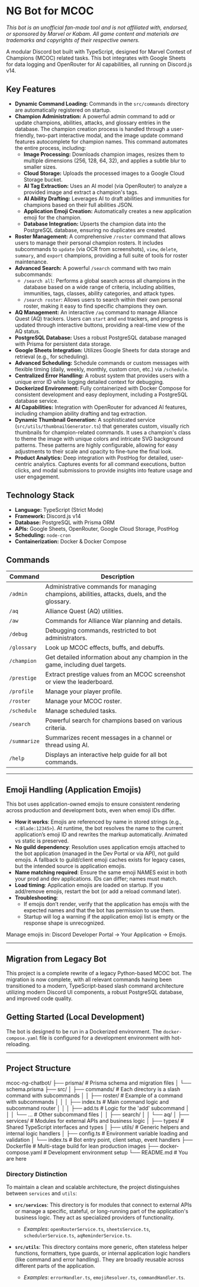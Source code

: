 # NG Bot for MCOC

*This bot is an unofficial fan-made tool and is not affiliated with, endorsed, or sponsored by Marvel or Kabam. All game content and materials are trademarks and copyrights of their respective owners.*

A modular Discord bot built with TypeScript, designed for Marvel Contest of Champions (MCOC) related tasks. This bot integrates with Google Sheets for data logging and OpenRouter for AI capabilities, all running on Discord.js v14.

## Key Features

- **Dynamic Command Loading:** Commands in the `src/commands` directory are automatically registered on startup.
- **Champion Administration:** A powerful admin command to add or update champions, abilities, attacks, and glossary entries in the database. The champion creation process is handled through a user-friendly, two-part interactive modal, and the image update command features autocomplete for champion names. This command automates the entire process, including:
    - **Image Processing:** Downloads champion images, resizes them to multiple dimensions (256, 128, 64, 32), and applies a subtle blur to smaller sizes.
    - **Cloud Storage:** Uploads the processed images to a Google Cloud Storage bucket.
    - **AI Tag Extraction:** Uses an AI model (via OpenRouter) to analyze a provided image and extract a champion's tags.
    - **AI Ability Drafting:** Leverages AI to draft abilities and immunities for champions based on their full abilities JSON.
    - **Application Emoji Creation:** Automatically creates a new application emoji for the champion.
    - **Database Integration:** Upserts the champion data into the PostgreSQL database, ensuring no duplicates are created.
- **Roster Management:** A comprehensive `/roster` command that allows users to manage their personal champion rosters. It includes subcommands to `update` (via OCR from screenshots), `view`, `delete`, `summary`, and `export` champions, providing a full suite of tools for roster maintenance.
- **Advanced Search:** A powerful `/search` command with two main subcommands:
    - `/search all`: Performs a global search across all champions in the database based on a wide range of criteria, including abilities, immunities, tags, classes, ability categories, and attack types.
    - `/search roster`: Allows users to search within their own personal roster, making it easy to find specific champions they own.
- **AQ Management:** An interactive `/aq` command to manage Alliance Quest (AQ) trackers. Users can `start` and `end` trackers, and progress is updated through interactive buttons, providing a real-time view of the AQ status.
- **PostgreSQL Database:** Uses a robust PostgreSQL database managed with Prisma for persistent data storage.
- **Google Sheets Integration:** Utilizes Google Sheets for data storage and retrieval (e.g., for scheduling).
- **Advanced Scheduling:** Schedule commands or custom messages with flexible timing (daily, weekly, monthly, custom cron, etc.) via `/schedule`.
- **Centralized Error Handling:** A robust system that provides users with a unique error ID while logging detailed context for debugging.
- **Dockerized Environment:** Fully containerized with Docker Compose for consistent development and easy deployment, including a PostgreSQL database service.
- **AI Capabilities:** Integration with OpenRouter for advanced AI features, including champion ability drafting and tag extraction.
- **Dynamic Thumbnail Generation:** A sophisticated service (`src/utils/thumbnailGenerator.ts`) that generates custom, visually rich thumbnails for champion-related commands. It uses a champion's class to theme the image with unique colors and intricate SVG background patterns. These patterns are highly configurable, allowing for easy adjustments to their scale and opacity to fine-tune the final look.
- **Product Analytics:** Deep integration with PostHog for detailed, user-centric analytics. Captures events for all command executions, button clicks, and modal submissions to provide insights into feature usage and user engagement.

## Technology Stack

- **Language:** TypeScript (Strict Mode)
- **Framework:** Discord.js v14
- **Database:** PostgreSQL with Prisma ORM
- **APIs:** Google Sheets, OpenRouter, Google Cloud Storage, PostHog
- **Scheduling:** `node-cron`
- **Containerization:** Docker & Docker Compose

## Commands

| Command | Description |
| --- | --- |
| `/admin` | Administrative commands for managing champions, abilities, attacks, duels, and the glossary. |
| `/aq` | Alliance Quest (AQ) utilities. |
| `/aw` | Commands for Alliance War planning and details. |
| `/debug` | Debugging commands, restricted to bot administrators. |
| `/glossary` | Look up MCOC effects, buffs, and debuffs. |
| `/champion` | Get detailed information about any champion in the game, including duel targets. |
| `/prestige` | Extract prestige values from an MCOC screenshot or view the leaderboard. |
| `/profile` | Manage your player profile. |
| `/roster` | Manage your MCOC roster. |
| `/schedule` | Manage scheduled tasks. |
| `/search` | Powerful search for champions based on various criteria. |
| `/summarize` | Summarizes recent messages in a channel or thread using AI. |
| `/help` | Displays an interactive help guide for all bot commands. |

---

## Emoji Handling (Application Emojis)

This bot uses application-owned emojis to ensure consistent rendering across production and development bots, even when emoji IDs differ.

- **How it works**: Emojis are referenced by name in stored strings (e.g., `<:Blade:12345>`). At runtime, the bot resolves the name to the current application’s emoji ID and rewrites the markup automatically. Animated vs static is preserved.
- **No guild dependency**: Resolution uses application emojis attached to the bot application (managed in the Dev Portal or via API), not guild emojis. A fallback to guild/client emoji caches exists for legacy cases, but the intended source is application emojis.
- **Name matching required**: Ensure the same emoji NAMES exist in both your prod and dev applications. IDs can differ; names must match.
- **Load timing**: Application emojis are loaded on startup. If you add/remove emojis, restart the bot (or add a reload command later).
- **Troubleshooting**:
  - If emojis don’t render, verify that the application has emojis with the expected names and that the bot has permission to use them.
  - Startup will log a warning if the application emoji list is empty or the response shape is unrecognized.

Manage emojis in: Discord Developer Portal → Your Application → Emojis.

---

## Migration from Legacy Bot

This project is a complete rewrite of a legacy Python-based MCOC bot. The migration is now complete, with all relevant commands having been transitioned to a modern, TypeScript-based slash command architecture utilizing modern Discord UI components, a robust PostgreSQL database, and improved code quality.

## Getting Started (Local Development)

The bot is designed to be run in a Dockerized environment. The `docker-compose.yaml` file is configured for a development environment with hot-reloading.

---

## Project Structure

mcoc-ng-chatbot/
├── prisma/ # Prisma schema and migration files
│ └── schema.prisma
├── src/
│ ├── commands/ # Each directory is a slash command with subcommands
│ │ ├── roster/ # Example of a command with subcommands
│ │ │   ├── index.ts # Main command logic and subcommand router
│ │ │   ├── add.ts # Logic for the 'add' subcommand
│ │ │   └── ... # Other subcommand files
│ │ ├── search/
│ │ └── aq/
│ ├── services/ # Modules for external APIs and business logic
│ ├── types/ # Shared TypeScript interfaces and types
│ ├── utils/ # Generic helpers and internal logic handlers
│ ├── config.ts # Environment variable loading and validation
│ └── index.ts # Bot entry point, client setup, event handlers
├── Dockerfile # Multi-stage build for lean production images
├── docker-compose.yaml # Development environment setup
└── README.md # You are here

### Directory Distinction

To maintain a clean and scalable architecture, the project distinguishes between `services` and `utils`:

-   **`src/services`**: This directory is for modules that connect to external APIs or manage a specific, stateful, or long-running part of the application's business logic. They act as specialized providers of functionality.
    -   *Examples*: `openRouterService.ts`, `sheetsService.ts`, `schedulerService.ts`, `aqReminderService.ts`.

-   **`src/utils`**: This directory contains more generic, often stateless helper functions, formatters, type guards, or internal application logic handlers (like command and error handling). They are broadly reusable across different parts of the application.
    -   *Examples*: `errorHandler.ts`, `emojiResolver.ts`, `commandHandler.ts`.
